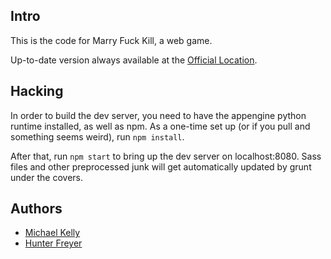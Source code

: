 Intro
-----

This is the code for Marry Fuck Kill, a web game.

Up-to-date version always available at the
[Official Location](https://github.com/hjfreyer/marry-fuck-kill).

Hacking
-------

In order to build the dev server, you need to have the appengine
python runtime installed, as well as npm. As a one-time set up (or if
you pull and something seems weird), run `npm install`.

After that, run `npm start` to bring up the dev server on
localhost:8080. Sass files and other preprocessed junk will get
automatically updated by grunt under the covers.

Authors
-------
* [Michael Kelly](http://michaelkelly.org)
* [Hunter Freyer](http://www.hjfreyer.com)
